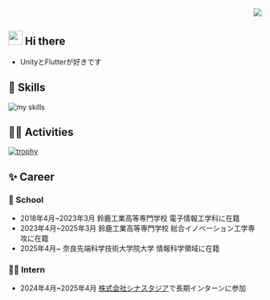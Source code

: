 <div align="right">
  <img src="https://komarev.com/ghpvc/?username=MAAAARCY" />
</div>

## <img src="https://media.giphy.com/media/hvRJCLFzcasrR4ia7z/giphy.gif" width="28"> Hi there

- UnityとFlutterが好きです

## 🌱 Skills
<img alt="my skills" src="https://skillicons.dev/icons?theme=dark&perline=7&i=unity,blender,github,notion,ubuntu,apple,windows,flutter,python,cs" />
<br>

## 🏃‍♀️ Activities
[![trophy](https://github-profile-trophy.vercel.app/?username=MAAAARCY&theme=algolia&column=7)](https://github.com/MAAAARCY/github-profile-trophy)

## ✨ Career
### 🏫 School
- 2018年4月~2023年3月 鈴鹿工業高等専門学校 電子情報工学科に在籍
- 2023年4月~2025年3月 鈴鹿工業高等専門学校 総合イノベーション工学専攻に在籍
- 2025年4月~ 奈良先端科学技術大学院大学 情報科学領域に在籍
### 🧑‍🎓 Intern
- 2024年4月~2025年4月 [株式会社シナスタジア](https://www.wantedly.com/companies/company_793206)で長期インターンに参加
 <!--
 <p align=left>
   <img src="https://github-readme-stats.vercel.app/api?username=MAAAARCY&show_icons=true&theme=algolia" height=170px>
   <img src="https://github-readme-stats.vercel.app/api/top-langs/?username=MAAAARCY&theme=algolia&layout=compact" height=170px>
 </p
 -->
  
 
